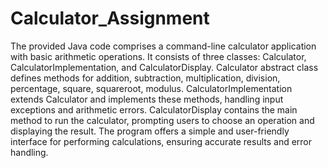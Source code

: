 # Calculator_Assignment


The provided Java code comprises a command-line calculator application with basic arithmetic operations. It consists of three classes: Calculator, CalculatorImplementation, and CalculatorDisplay. Calculator abstract class defines methods for addition, subtraction, multiplication, division, percentage, square, squareroot, modulus. CalculatorImplementation extends Calculator and implements these methods, handling input exceptions and arithmetic errors. CalculatorDisplay contains the main method to run the calculator, prompting users to choose an operation and displaying the result. The program offers a simple and user-friendly interface for performing calculations, ensuring accurate results and error handling.
